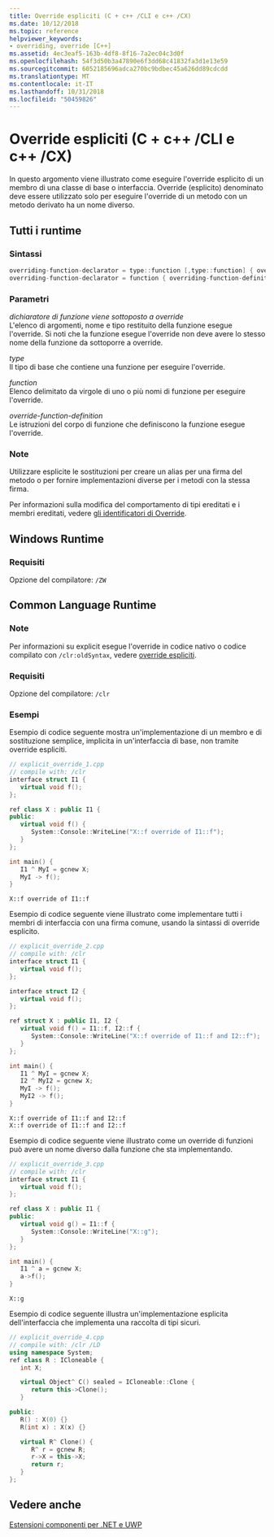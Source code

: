 ```yaml
---
title: Override espliciti (C + c++ /CLI e c++ /CX)
ms.date: 10/12/2018
ms.topic: reference
helpviewer_keywords:
- overriding, override [C++]
ms.assetid: 4ec3eaf5-163b-4df8-8f16-7a2ec04c3d0f
ms.openlocfilehash: 54f3d50b3a47890e6f3dd68c41832fa3d1e13e59
ms.sourcegitcommit: 6052185696adca270bc9bdbec45a626dd89cdcdd
ms.translationtype: MT
ms.contentlocale: it-IT
ms.lasthandoff: 10/31/2018
ms.locfileid: "50459826"
---
```

# <a name="explicit-overrides--ccli-and-ccx"></a>Override espliciti (C + c++ /CLI e c++ /CX)

In questo argomento viene illustrato come eseguire l'override esplicito di un membro di una classe di base o interfaccia. Override (esplicito) denominato deve essere utilizzato solo per eseguire l'override di un metodo con un metodo derivato ha un nome diverso.

## <a name="all-runtimes"></a>Tutti i runtime

### <a name="syntax"></a>Sintassi

```cpp
overriding-function-declarator = type::function [,type::function] { overriding-function-definition }
overriding-function-declarator = function { overriding-function-definition }
```

### <a name="parameters"></a>Parametri

*dichiaratore di funzione viene sottoposto a override*<br/>
L'elenco di argomenti, nome e tipo restituito della funzione esegue l'override.  Si noti che la funzione esegue l'override non deve avere lo stesso nome della funzione da sottoporre a override.

*type*<br/>
Il tipo di base che contiene una funzione per eseguire l'override.

*function*<br/>
Elenco delimitato da virgole di uno o più nomi di funzione per eseguire l'override.

*override-function-definition*<br/>
Le istruzioni del corpo di funzione che definiscono la funzione esegue l'override.

### <a name="remarks"></a>Note

Utilizzare esplicite le sostituzioni per creare un alias per una firma del metodo o per fornire implementazioni diverse per i metodi con la stessa firma.

Per informazioni sulla modifica del comportamento di tipi ereditati e i membri ereditati, vedere [gli identificatori di Override](../windows/override-specifiers-cpp-component-extensions.md).

## <a name="windows-runtime"></a>Windows Runtime

### <a name="requirements"></a>Requisiti

Opzione del compilatore: `/ZW`

## <a name="common-language-runtime"></a>Common Language Runtime

### <a name="remarks"></a>Note

Per informazioni su explicit esegue l'override in codice nativo o codice compilato con `/clr:oldSyntax`, vedere [override espliciti](../cpp/explicit-overrides-cpp.md).

### <a name="requirements"></a>Requisiti

Opzione del compilatore: `/clr`

### <a name="examples"></a>Esempi

Esempio di codice seguente mostra un'implementazione di un membro e di sostituzione semplice, implicita in un'interfaccia di base, non tramite override espliciti.

```cpp
// explicit_override_1.cpp
// compile with: /clr
interface struct I1 {
   virtual void f();
};

ref class X : public I1 {
public:
   virtual void f() {
      System::Console::WriteLine("X::f override of I1::f");
   }
};

int main() {
   I1 ^ MyI = gcnew X;
   MyI -> f();
}
```

```Output
X::f override of I1::f
```

Esempio di codice seguente viene illustrato come implementare tutti i membri di interfaccia con una firma comune, usando la sintassi di override esplicito.

```cpp
// explicit_override_2.cpp
// compile with: /clr
interface struct I1 {
   virtual void f();
};

interface struct I2 {
   virtual void f();
};

ref struct X : public I1, I2 {
   virtual void f() = I1::f, I2::f {
      System::Console::WriteLine("X::f override of I1::f and I2::f");
   }
};

int main() {
   I1 ^ MyI = gcnew X;
   I2 ^ MyI2 = gcnew X;
   MyI -> f();
   MyI2 -> f();
}
```

```Output
X::f override of I1::f and I2::f
X::f override of I1::f and I2::f
```

Esempio di codice seguente viene illustrato come un override di funzioni può avere un nome diverso dalla funzione che sta implementando.

```cpp
// explicit_override_3.cpp
// compile with: /clr
interface struct I1 {
   virtual void f();
};

ref class X : public I1 {
public:
   virtual void g() = I1::f {
      System::Console::WriteLine("X::g");
   }
};

int main() {
   I1 ^ a = gcnew X;
   a->f();
}
```

```Output
X::g
```

Esempio di codice seguente illustra un'implementazione esplicita dell'interfaccia che implementa una raccolta di tipi sicuri.

```cpp
// explicit_override_4.cpp
// compile with: /clr /LD
using namespace System;
ref class R : ICloneable {
   int X;

   virtual Object^ C() sealed = ICloneable::Clone {
      return this->Clone();
   }

public:
   R() : X(0) {}
   R(int x) : X(x) {}

   virtual R^ Clone() {
      R^ r = gcnew R;
      r->X = this->X;
      return r;
   }
};
```

## <a name="see-also"></a>Vedere anche

[Estensioni componenti per .NET e UWP](../windows/component-extensions-for-runtime-platforms.md)